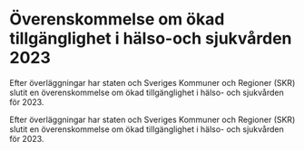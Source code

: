 # Överenskommelse om ökad tillgänglighet i hälso-och sjukvården 2023

Efter överläggningar har staten och Sveriges Kommuner och Regioner (SKR) slutit en överenskommelse om ökad tillgänglighet i hälso- och sjukvården för 2023.

Efter överläggningar har staten och Sveriges Kommuner och Regioner (SKR) slutit en överenskommelse om ökad tillgänglighet i hälso- och sjukvården för 2023.
